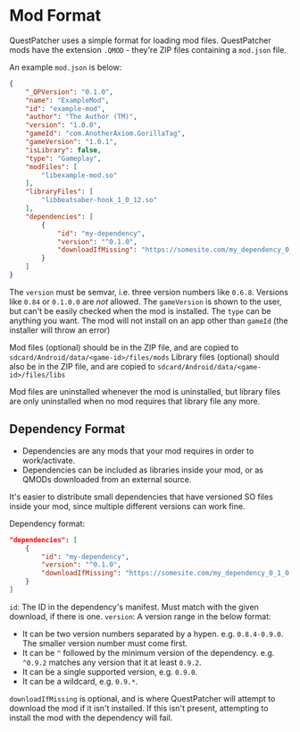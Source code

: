 ﻿# Mod Format

QuestPatcher uses a simple format for loading mod files.
QuestPatcher mods have the extension `.QMOD` - they\'re ZIP files containing a `mod.json` file.

An example `mod.json` is below:

```json
{
    "_QPVersion": "0.1.0",
    "name": "ExampleMod",
    "id": "example-mod",
    "author": "The Author (TM)",
    "version": "1.0.0",
    "gameId": "com.AnotherAxiom.GorillaTag",
    "gameVersion": "1.0.1",
    "isLibrary": false,
    "type": "Gameplay",
    "modFiles": [
        "libexample-mod.so"
    ],
    "libraryFiles": [
        "libbeatsaber-hook_1_0_12.so"
    ],
    "dependencies": [
        {
            "id": "my-dependency",
            "version": "^0.1.0",
            "downloadIfMissing": "https://somesite.com/my_dependency_0_1_0.qmod",
        }
    ]
}
```

The `version` must be semvar, i.e. three version numbers like `0.6.8`. Versions like `0.84` or `0.1.0.0` are *not* allowed.
The `gameVersion` is shown to the user, but can\'t be easily checked when the mod is installed.
The `type` can be anything you want.
The mod will not install on an app other than `gameId` (the installer will throw an error)

Mod files (optional) should be in the ZIP file, and are copied to `sdcard/Android/data/<game-id>/files/mods`
Library files (optional) should also be in the ZIP file, and are copied to `sdcard/Android/data/<game-id>/files/libs`

Mod files are uninstalled whenever the mod is uninstalled, but library files are only uninstalled when no mod requires that library file any more.

## Dependency Format

- Dependencies are any mods that your mod requires in order to work/activate.
- Dependencies can be included as libraries inside your mod, or as QMODs downloaded from an external source.

It's easier to distribute small dependencies that have versioned SO files inside your mod, since multiple different versions can work fine.

Dependency format:
```json
"dependencies": [
    {
        "id": "my-dependency",
        "version": "^0.1.0",
        "downloadIfMissing": "https://somesite.com/my_dependency_0_1_0.qmod",
    }
]
```

`id`: The ID in the dependency's manifest. Must match with the given download, if there is one.
`version`: A version range in the below format:
- It can be two version numbers separated by a hypen. e.g. `0.8.4-0.9.0`. The smaller version number must come first.
- It can be `^` followed by the minimum version of the dependency. e.g. `^0.9.2` matches any version that it at least `0.9.2`.
- It can be a single supported version, e.g. `0.9.0`.
- It can be a wildcard, e.g. `0.9.*`.

`downloadIfMissing` is optional, and is where QuestPatcher will attempt to download the mod if it isn't installed. If this isn't present, attempting to install the mod with the dependency will fail.


